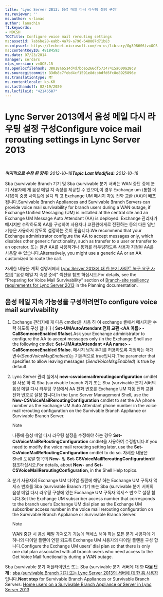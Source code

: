 ```yaml
---
title: 'Lync Server 2013: 음성 메일 다시 라우팅 설정 구성'
ms.reviewer: ''
ms.author: v-lanac
author: lanachin
f1.keywords:
- NOCSH
TOCTitle: Configure voice mail rerouting settings
ms:assetid: 7ab6be28-eabb-4a79-a796-648887d71b83
ms:mtpsurl: https://technet.microsoft.com/en-us/library/Gg398606(v=OCS.15)
ms:contentKeyID: 48184593
ms.date: 07/23/2014
manager: serdars
mtps_version: v=OCS.15
ms.openlocfilehash: 38818a6514d4d7bce5266df57347415a600a28c8
ms.sourcegitcommit: 33db8c7febd4cf1591e8dcbbdfd6fc8e8925896e
ms.translationtype: MT
ms.contentlocale: ko-KR
ms.lasthandoff: 02/19/2020
ms.locfileid: "42145587"
---
```

<div data-xmlns="http://www.w3.org/1999/xhtml">

<div class="topic" data-xmlns="http://www.w3.org/1999/xhtml" data-msxsl="urn:schemas-microsoft-com:xslt" data-cs="http://msdn.microsoft.com/">

<div data-asp="https://msdn2.microsoft.com/asp">

# <a name="configure-voice-mail-rerouting-settings-in-lync-server-2013"></a><span data-ttu-id="bfb81-102">Lync Server 2013에서 음성 메일 다시 라우팅 설정 구성</span><span class="sxs-lookup"><span data-stu-id="bfb81-102">Configure voice mail rerouting settings in Lync Server 2013</span></span>

</div>

<div id="mainSection">

<div id="mainBody">

<span> </span>

<span data-ttu-id="bfb81-103">_**마지막으로 수정 된 항목:** 2012-10-18_</span><span class="sxs-lookup"><span data-stu-id="bfb81-103">_**Topic Last Modified:** 2012-10-18_</span></span>

<span data-ttu-id="bfb81-104">Sba (survivable Branch 기기 및 Sba (survivable 분기 서버는 WAN 중단 중에 분기 사용자에 게 음성 메일 지 속성를 제공할 수 있으며,이 경우 Exchange um (통합 메시징)이 중앙 사이트에 설치 되 고 Exchange UM 메시지 자동 전화 교환 (AA)이 배포 됩니다.</span><span class="sxs-lookup"><span data-stu-id="bfb81-104">Survivable Branch Appliances and Survivable Branch Servers can provide voice mail survivability for branch users during a WAN outage, if Exchange Unified Messaging (UM) is installed at the central site and an Exchange UM Message Auto Attendant (AA) is deployed.</span></span> <span data-ttu-id="bfb81-105">Exchange 관리자가 메시지만 수락하도록 AA를 구성하여 사용자나 교환원에게로 전환하는 등의 다른 일반 기능은 사용하지 않도록 설정하는 것이 좋습니다.</span><span class="sxs-lookup"><span data-stu-id="bfb81-105">We recommend that your Exchange administrator configure the AA to accept messages only, which disables other generic functionality, such as transfer to a user or transfer to an operator.</span></span> <span data-ttu-id="bfb81-106">또는 일반 AA를 사용하거나 통화를 라우팅하도록 사용자 지정된 AA를 사용할 수 있습니다.</span><span class="sxs-lookup"><span data-stu-id="bfb81-106">Alternatively, you might use a generic AA or an AA customized to route the call.</span></span>

<span data-ttu-id="bfb81-107">자세한 내용은 계획 설명서에서 [Lync Server 2013에 대 한 분기 사이트 복구 요구 사항의](lync-server-2013-branch-site-resiliency-requirements.md) "음성 메일 지 속성 준비" 섹션을 참조 하십시오.</span><span class="sxs-lookup"><span data-stu-id="bfb81-107">For details, see the “Preparing for Voice Mail Survivability” section of [Branch-site resiliency requirements for Lync Server 2013](lync-server-2013-branch-site-resiliency-requirements.md) in the Planning documentation.</span></span>

<div>

## <a name="to-configure-voice-mail-survivability"></a><span data-ttu-id="bfb81-108">음성 메일 지속 가능성을 구성하려면</span><span class="sxs-lookup"><span data-stu-id="bfb81-108">To configure voice mail survivability</span></span>

1.  <span data-ttu-id="bfb81-109">Exchange 관리자에 게 다음 cmdlet을 사용 하 여 exchange 셸에서 메시지만 수락 하도록 구성 합니다 ( **Set-UMAutoAttendant 전화 교환 \<AA 이름\> -CallSomeoneEnabled $false**).</span><span class="sxs-lookup"><span data-stu-id="bfb81-109">Ask your Exchange administrator to configure the AA to accept messages only (in the Exchange Shell use the following cmdlet: **Set-UMAutoAttendant \<AA name\> -CallSomeoneEnabled $false**.</span></span> <span data-ttu-id="bfb81-110">메시지 남겨 두기를 허용하도록 지정하는 매개 변수(*SendVoiceMsgEnabled*)는 기본적으로 true입니다.</span><span class="sxs-lookup"><span data-stu-id="bfb81-110">The parameter that specifies to allow leaving messages (*SendVoiceMsgEnabled*) is true by default.</span></span>

2.  <span data-ttu-id="bfb81-111">Lync Server 관리 셸에서 **new-csvoicemailreroutingconfiguration** cmdlet을 사용 하 여 Sba (survivable branch 기기 또는 Sba (survivable 분기 서버의 음성 메일 다시 라우팅 구성에서 AA 전화 번호를 Exchange UM 자동 전화 교환 전화 번호로 설정 합니다.</span><span class="sxs-lookup"><span data-stu-id="bfb81-111">In the Lync Server Management Shell, use the **New-CSVoiceMailReroutingConfiguration** cmdlet to set the AA phone number as the Exchange UM Auto Attendant phone number in the voice mail rerouting configuration on the Survivable Branch Appliance or Survivable Branch Server.</span></span>
    
    <div>
    

    > [!NOTE]  
    > <span data-ttu-id="bfb81-112">나중에 음성 메일 다시 라우팅 설정을 수정해야 하는 경우 <STRONG>Set-CsVoiceMailReRoutingConfiguration</STRONG> cmdlet을 사용하여 수정합니다.</span><span class="sxs-lookup"><span data-stu-id="bfb81-112">If you need to modify the voice mail rerouting setting later, use the <STRONG>Set-CsVoiceMailReRoutingConfiguration</STRONG> cmdlet to do so.</span></span> <span data-ttu-id="bfb81-113">자세한 내용은 Shell 도움말 항목의 <STRONG>New-</STRONG> 및 <STRONG>Set-CSVoiceMailReroutingConfiguration</STRONG>을 참조하십시오.</span><span class="sxs-lookup"><span data-stu-id="bfb81-113">For details, about <STRONG>New-</STRONG> and <STRONG>Set-CSVoiceMailReroutingConfiguration</STRONG>, in the Shell Help topics.</span></span>

    
    </div>

3.  <span data-ttu-id="bfb81-114">분기 사용자의 Exchange UM 다이얼 플랜에 해당 하는 Exchange UM 구독자 액세스 번호를 Sba (survivable Branch 기기 또는 Sba (survivable 분기 서버의 음성 메일 다시 라우팅 구성에 있는 Exchange UM 구독자 액세스 번호로 설정 합니다.</span><span class="sxs-lookup"><span data-stu-id="bfb81-114">Set the Exchange UM subscriber access number that corresponds to the branch user’s Exchange UM dial plan as the Exchange UM subscriber access number in the voice mail rerouting configuration on the Survivable Branch Appliance or Survivable Branch Server.</span></span>
    
    <div>
    

    > [!NOTE]  
    > <span data-ttu-id="bfb81-115">WAN 중단 시 음성 메일 가져오기 기능에 액세스 해야 하는 모든 분기 사용자에 게 하나의 다이얼 플랜이 연결 되도록 Exchange UM 사용자의 다이얼 플랜을 구성 합니다.</span><span class="sxs-lookup"><span data-stu-id="bfb81-115">Configure the Exchange UM users’ dial plan so that there is only one dial plan associated with all branch users who need access to the Get Voice Mail functionality during a WAN outage.</span></span>

    
    </div>

<span data-ttu-id="bfb81-116">Sba (survivable 분기 어플라이언스 또는 Sba (survivable 분기 서버에 대 한 **다음 단계** : [sba (survivable Branch 기기 또는 Lync Server 2013의 서버에 대 한 홈 사용자](lync-server-2013-home-users-on-a-survivable-branch-appliance-or-server.md)입니다.</span><span class="sxs-lookup"><span data-stu-id="bfb81-116">**Next step** for Survivable Branch Appliances or Survivable Branch Servers: [Home users on a Survivable Branch Appliance or Server in Lync Server 2013](lync-server-2013-home-users-on-a-survivable-branch-appliance-or-server.md).</span></span>

</div>

</div>

<span> </span>

</div>

</div>

</div>

